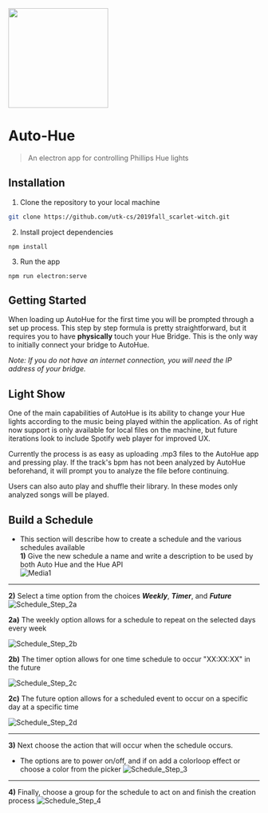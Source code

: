 <img src="https://github.com/utk-cs/2019fall_scarlet-witch/blob/master/auto_hue/src/assets/gradient_single.png" width="200">

# Auto-Hue 

> An electron app for controlling Phillips Hue lights

## Installation

1. Clone the repository to your local machine
```bash
git clone https://github.com/utk-cs/2019fall_scarlet-witch.git
```

2. Install project dependencies
```npm
npm install
```

3. Run the app
```npm
npm run electron:serve
```

## Getting Started

When loading up AutoHue for the first time you will be prompted through a set up process. This step by step formula is pretty straightforward, but it requires you to have **physically** touch your Hue Bridge. This is the only way to initially connect your bridge to AutoHue.

_Note: If you do not have an internet connection, you will need the IP address of your bridge._

## Light Show

One of the main capabilities of AutoHue is its ability to change your Hue lights according to the music being played within the application. As of right now support is only available for local files on the machine, but future iterations look to include Spotify web player for improved UX. 

Currently the process is as easy as uploading .mp3 files to the AutoHue app and pressing play. If the track's bpm has not been analyzed by AutoHue beforehand, it will prompt you to analyze the file before continuing. 

Users can also auto play and shuffle their library. In these modes only analyzed songs will be played.


## Build a Schedule

* This section will describe how to create a schedule and the various schedules available  
**1)** Give the new schedule a name and write a description to be used by both Auto Hue and the Hue API     
 ![Media1](https://user-images.githubusercontent.com/33168761/68898398-5a516e00-06fd-11ea-8431-25d5a5e61674.gif)
 
***

**2)** Select a time option from the choices **_Weekly_**, **_Timer_**, and **_Future_**  
![Schedule_Step_2a](https://user-images.githubusercontent.com/33168761/68904628-67298e00-070c-11ea-8adc-36edbb4e17d2.png)
    
**2a)** The weekly option allows for a schedule to repeat on the selected days every week  
  
![Schedule_Step_2b](https://user-images.githubusercontent.com/33168761/68904630-6abd1500-070c-11ea-9f84-e5a19345b572.png)
    
**2b)** The timer option allows for one time schedule to occur "XX:XX:XX" in the future  
  
![Schedule_Step_2c](https://user-images.githubusercontent.com/33168761/68904677-7577aa00-070c-11ea-9898-203ccfb5dddd.png)
    
**2c)** The future option allows for a scheduled event to occur on a specific day at a specific time
  
![Schedule_Step_2d](https://user-images.githubusercontent.com/33168761/68904683-790b3100-070c-11ea-9148-fe55c4d527cc.png)

***  
  
**3)** Next choose the action that will occur when the schedule occurs. 
* The options are to power on/off, and if on add a colorloop effect or choose a color from the picker
![Schedule_Step_3](https://user-images.githubusercontent.com/33168761/68904691-7b6d8b00-070c-11ea-99d3-b840f1ddd8af.png)

***

**4)** Finally, choose a group for the schedule to act on and finish the creation process
![Schedule_Step_4](https://user-images.githubusercontent.com/33168761/68904693-7d374e80-070c-11ea-82d2-b15c67f9caa5.png)




